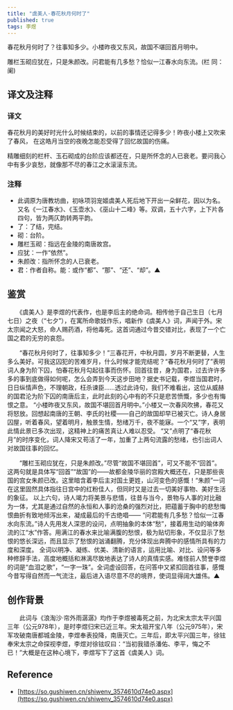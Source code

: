```yaml
---
title: "虞美人·春花秋月何时了"
published: true
tags: 李煜
---
```


春花秋月何时了？往事知多少。小楼昨夜又东风，故国不堪回首月明中。

雕栏玉砌应犹在，只是朱颜改。问君能有几多愁？恰似一江春水向东流。(栏 同：阑)

## 译文及注释

### 译文

春花秋月的美好时光什么时候结束的，以前的事情还记得多少！昨夜小楼上又吹来了春风，
在这皓月当空的夜晚怎能忍受得了回忆故国的伤痛。

精雕细刻的栏杆、玉石砌成的台阶应该都还在，只是所怀念的人已衰老。要问我心中有多少哀愁，就像那不尽的春江之水滚滚东流。

### 注释

- 此调原为唐教坊曲，初咏项羽宠姬虞美人死后地下开出一朵鲜花，因以为名。又名《一江春水》、《玉壶水》、《巫山十二峰》等。双调，五十六字，上下片各四句，皆为两仄韵转两平韵。
- 了：了结，完结。
- 砌：台阶。
- 雕栏玉砌：指远在金陵的南唐故宫。
- 应犹：一作“依然”。　
- 朱颜改：指所怀念的人已衰老。　
- 君：作者自称。能：或作“都”、“那”、“还”、“却”。▲

## 鉴赏

　　《虞美人》是李煜的代表作，也是李后主的绝命词。相传他于自己生日（七月七日）之夜（“七夕”），在寓所命歌妓作乐，唱新作《虞美人》词，声闻于外。宋太宗闻之大怒，命人赐药酒，将他毒死。这首词通过今昔交错对比，表现了一个亡国之君的无穷的哀怨。

　　“春花秋月何时了，往事知多少！”三春花开，中秋月圆，岁月不断更替，人生多么美好。可我这囚犯的苦难岁月，什么时候才能完结呢？“春花秋月何时了”表明词人身为阶下囚，怕春花秋月勾起往事而伤怀。回首往昔，身为国君，过去许许多多的事到底做得如何呢，怎么会弄到今天这步田地？据史书记载，李煜当国君时，日日纵情声色，不理朝政，枉杀谏臣……透过此诗句，我们不难看出，这位从威赫的国君沦为阶下囚的南唐后主，此时此刻的心中有的不只是悲苦愤慨，多少也有悔恨之意。 “小楼昨夜又东风，故国不堪回首月明中。”小楼又一次春风吹拂，春花又将怒放。回想起南唐的王朝、李氏的社稷——自己的故国却早已被灭亡。诗人身居囚屋，听着春风，望着明月，触景生情，愁绪万千，夜不能寐。一个“又”字，表明此情此景已多次出现，这精神上的痛苦真让人难以忍受。 “又”点明了“春花秋月”的时序变化，词人降宋又苟活了一年，加重了上两句流露的愁绪，也引出词人对故国往事的回忆。

　　“雕栏玉砌应犹在，只是朱颜改。”尽管“故国不堪回首”，可又不能不“回首”。这两句就是具体写“回首”“故国”的——故都金陵华丽的宫殿大概还在，只是那些丧国的宫女朱颜已改。这里暗含着李后主对国土更姓，山河变色的感慨！“朱颜”一词在这里固然具体指往日宫中的红粉佳人，但同时又是过去一切美好事物、美好生活的象征。 以上六句，诗人竭力将美景与悲情，往昔与当今，景物与人事的对比融为一体，尤其是通过自然的永恒和人事的沧桑的强烈对比，把蕴蓄于胸中的悲愁悔恨曲折有致地倾泻出来，凝成最后的千古绝唱—— “问君能有几多愁？恰似一江春水向东流。”诗人先用发人深思的设问，点明抽象的本体“愁”，接着用生动的喻体奔流的江“水”作答。用满江的春水来比喻满腹的愁恨，极为贴切形象，不仅显示了愁恨的悠长深远，而且显示了愁恨的汹涌翻腾，充分体现出奔腾中的感情所具有的力度和深度。 全词以明净、凝练、优美、清新的语言，运用比喻、对比、设问等多种修辞手法，高度地概括和淋漓尽致地表达了诗人的真情实感。难怪前人赞誉李煜的词是“血泪之歌”，“一字一珠”。全词虚设回答，在问答中又紧扣回首往事，感慨今昔写得自然而一气流注，最后进入语尽意不尽的境界，使词显得阔大雄伟。▲

## 创作背景

　　此词与《浪淘沙·帘外雨潺潺》均作于李煜被毒死之前，为北宋太宗太平兴国三年（公元978年），是时李煜归宋已近三年。宋太祖开宝八年（公元975年），宋军攻破南唐都城金陵，李煜奉表投降，南唐灭亡。三年后，即太平兴国三年，徐铉奉宋太宗之命探视李煜，李煜对徐铉叹曰：“当初我错杀潘佑、李平，悔之不已！”大概是在这种心境下，李煜写下了这首《虞美人》词。

## Reference

- [https://so.gushiwen.cn/shiwenv_3574610d74e0.aspx](https://so.gushiwen.cn/shiwenv_3574610d74e0.aspx)